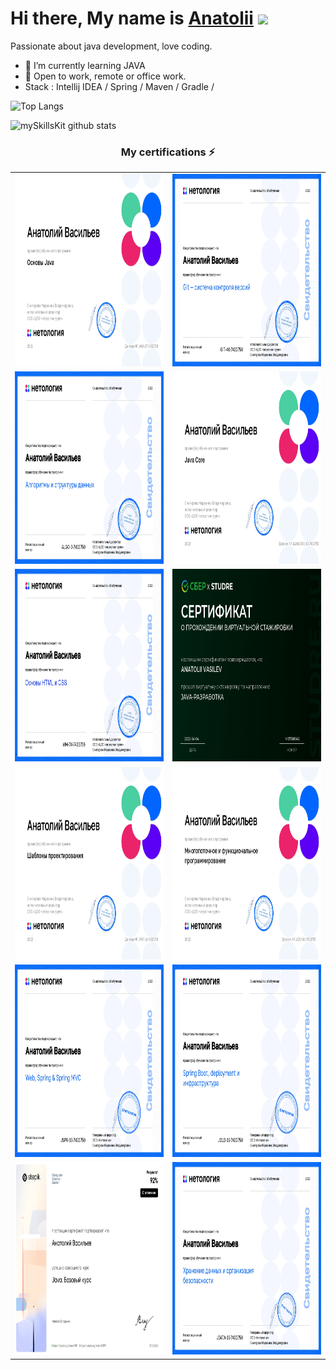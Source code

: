 <h1 align="">Hi there, My name is <a href="https://github.com/mySkillsKit" target="_blank">Anatolii</a> 
<img src="https://github.com/blackcater/blackcater/raw/main/images/Hi.gif" height="32"/></h1>

Passionate about java development, love coding.

- 🌱 I’m currently learning JAVA
- 🔭 Open to work, remote or office work. 
- Stack : Intellij IDEA / Spring / Maven / Gradle / 

![Top Langs](https://github-readme-stats.vercel.app/api/top-langs/?username=mySkillsKit&layout=compact&hide=css,html)

![mySkillsKit github stats](https://github-readme-stats.vercel.app/api?username=mySkillsKit&count_private=true&show_icons=true&theme=onedark)


<h3 align="center">My certifications ⚡ </h3>
<table>
  <tr>
    <td><img src="https://github.com/mySkillsKit/CV/blob/main/Certificate/Jpeg/1_certificate_basics_of_java.jpg" width="438" height="308" alt="1_certificate_basics_of_java.jpg"></td>
    <td><img src="https://github.com/mySkillsKit/CV/blob/main/Certificate/Jpeg/2_certificate_Git_java.jpg" width="438" height="308" alt="2_certificate_Git_java.jpg"></td>
  </tr>
  <tr>
    <td><img src="https://github.com/mySkillsKit/CV/blob/main/Certificate/Jpeg/3_certificate_algorithm.jpg" width="438" height="308" alt="3_certificate_algorithm.jpg"></td>
    <td><img src="https://github.com/mySkillsKit/CV/blob/main/Certificate/Jpeg/4_certificate_JavaCore.jpg" width="438" height="308" alt="4_certificate_JavaCore.jpg"></td>
  </tr>
 
  <tr>
    <td><img src="https://github.com/mySkillsKit/CV/blob/main/Certificate/Jpeg/5_certificate_HTML.CSS.jpg" width="438" height="308" alt="5_certificate_HTML.CSS.jpg"></td>
    <td><img src="https://github.com/mySkillsKit/CV/blob/main/Certificate/Jpeg/6_certInternshipSber2022.jpg" width="438" height="308" alt="6_certInternshipSber2022.jpg"> </td>
  </tr>
 
  <tr>
    <td><img src="https://github.com/mySkillsKit/CV/blob/main/Certificate/Jpeg/7_certificate_DesingPatterns.jpg" width="438" height="308" alt="7_certificate_DesingPatterns.jpg"></td>
    <td><img src="https://github.com/mySkillsKit/CV/blob/main/Certificate/Jpeg/8_certificate_multithread.jpg" width="438" height="308" alt="8_certificate_multithread.jpg"></td>
  </tr>
  
   <tr>
    <td><img src="https://github.com/mySkillsKit/CV/blob/main/Certificate/Jpeg/9_certificateWebSpringAndSpring%20MVC.jpg" width="438" height="308" alt="9_certificateWebSpringAndSpring%20MVC.jpg"></td>
    <td><img src="https://github.com/mySkillsKit/CV/blob/main/Certificate/Jpeg/10_certificate_Spring%20Boot_deployment.jpg" width="438" height="308" alt="10_certificate_Spring%20Boot_deployment.jpg"> </td>
  </tr>
  
  <tr>
    <td><img src="https://github.com/mySkillsKit/CV/blob/main/Certificate/Jpeg/11_stepik-certificate-187-48a55d8.jpg" width="438" height="308" alt="11_stepik-certificate-187-48a55d8.jpg"></td>
    <td><img src="https://github.com/mySkillsKit/CV/blob/main/Certificate/Jpeg/12_certificate_database_spring_security.jpg" width="438" height="308" alt="ertificate_database_spring_security.jpg"> </td>
  </tr>
 
  
</table>


<!--
**mySkillsKit/mySkillsKit** is a ✨ _special_ ✨ repository because its `README.md` (this file) appears on your GitHub profile.

Here are some ideas to get you started:

- 🔭 I’m currently working on ...
- 🌱 I’m currently learning ...
- 👯 I’m looking to collaborate on ...
- 🤔 I’m looking for help with ...
- 💬 Ask me about ...
- 📫 How to reach me: ...
- 😄 Pronouns: ...
- ⚡ Fun fact: ...
-->
